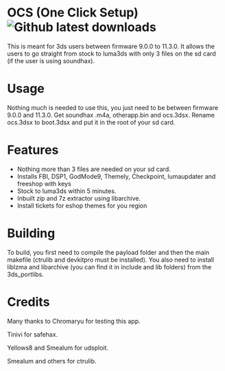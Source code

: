 # OCS (One Click Setup) ![Github latest downloads](https://img.shields.io/github/downloads/rashevskyv/ocs/total.svg)

This is meant for 3ds users between firmware 9.0.0 to 11.3.0. It allows the users to go straight from stock to luma3ds with only 3 files on the sd card (if the user is using soundhax).

# Usage

Nothing much is needed to use this, you just need to be between firmware 9.0.0 and 11.3.0. Get soundhax .m4a, otherapp.bin and ocs.3dsx. Rename ocs.3dsx to boot.3dsx and put it in the root of your sd card. 

# Features

* Nothing more than 3 files are needed on your sd card.
* Installs FBI, DSP1, GodMode9, Themely, Checkpoint, lumaupdater and freeshop with keys
* Stock to luma3ds within 5 minutes.
* Inbuilt zip and 7z extractor using libarchive.
* Install tickets for eshop themes for you region

# Building

To build, you first need to compile the payload folder and then the main makefile (ctrulib and devkitpro must be installed).
You also need to install liblzma and libarchive (you can find it in include and lib folders) from the 3ds_portlibs.

# Credits

Many thanks to Chromaryu for testing this app.

Tinivi for safehax.

Yellows8 and Smealum for udsploit.

Smealum and others for ctrulib.
